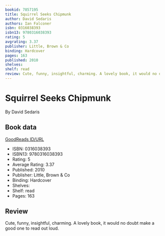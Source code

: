 ```yaml
---
bookid: 7857195
title: Squirrel Seeks Chipmunk
author: David Sedaris
authors: Ian Falconer
isbn: 0316038393
isbn13: 9780316038393
rating: 5
avgrating: 3.37
publisher: Little, Brown & Co
binding: Hardcover
pages: 163
published: 2010
shelves: 
shelf: read
review: Cute, funny, insightful, charming. A lovely book, it would no doubt make a good one to read out loud.
---
```


# Squirrel Seeks Chipmunk

By David Sedaris

## Book data

[GoodReads ID/URL](https://www.goodreads.com/book/show/7857195)

- ISBN: 0316038393
- ISBN13: 9780316038393
- Rating: 5
- Average Rating: 3.37
- Published: 2010
- Publisher: Little, Brown & Co
- Binding: Hardcover
- Shelves: 
- Shelf: read
- Pages: 163

## Review

Cute, funny, insightful, charming. A lovely book, it would no doubt make a good one to read out loud.

